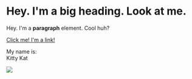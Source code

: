 <!DOCTYPE html>
<html>
<head>
	<title>Test page</title>
</head>
<body>
<h1>Hey. I'm a big heading. Look at me.</h1>
<p>Hey. I'm a <b>paragraph</b> element. Cool huh?</p>
<a href="https://google.com" target="_blank" title="Let's go to google.">Click me! I'm a link!</a>
<p>My name is:<br> 
Kitty Kat</p>
<img src="https://ichef.bbci.co.uk/news/660/cpsprodpb/12A9B/production/_111434467_gettyimages-1143489763.jpg">
</body>
</html>